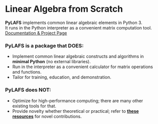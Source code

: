 # Linear Algebra from Scratch
**PyLAFS** implements common linear algebraic elements in Python 3.<br>
It runs in the Python interpreter as a convenient matrix computation tool.<br>
[Documentation & Project Page](https://jamesakl.com/pylafs/)
### PyLAFS is a package that DOES:
* Implement common linear algebraic constructs and algorithms in **minimal Python** (no external libraries).
* Run in the interpreter as a convenient calculator for matrix operations and functions.
* Tailor for training, education, and demonstration.
### PyLAFS does NOT:
* Optimize for high-performance computing; there are many other existing tools for that.
* Provide novelty whether theoretical or practical; refer to [**these resources**](https://www.win.tue.nl/~hochsten/journals.html) for novel contributions.
